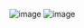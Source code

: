 ![image](https://github.com/user-attachments/assets/05c630db-7fb5-4b22-9c50-5ddae6f03b6a)
![image](https://github.com/user-attachments/assets/b6f0fdb5-9e57-4c86-a7d2-4238d5a521bb)



